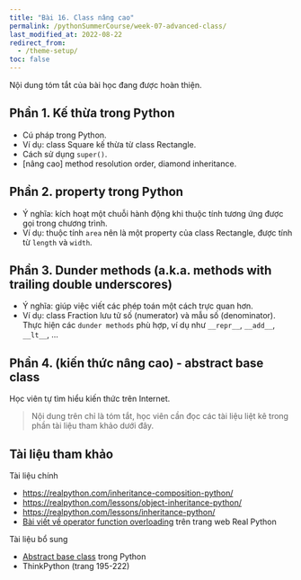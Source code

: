 ```yaml
---
title: "Bài 16. Class nâng cao"
permalink: /pythonSummerCourse/week-07-advanced-class/
last_modified_at: 2022-08-22
redirect_from:
  - /theme-setup/
toc: false
---
```



Nội dung tóm tắt của bài học đang được hoàn thiện.

## Phần 1. Kế thừa trong Python
- Cú pháp trong Python.
- Ví dụ: class Square kế thừa từ class Rectangle.
- Cách sử dụng `super()`.
- [nâng cao] method resolution order, diamond inheritance.

## Phần 2. property trong Python
- Ý nghĩa: kích hoạt một chuỗi hành động khi thuộc tính tương ứng được gọi trong chương trình.
- Ví dụ: thuộc tính `area` nên là một property của class Rectangle, được tính từ `length` và `width`.

## Phần 3. Dunder methods (a.k.a. methods with trailing double underscores)
- Ý nghĩa: giúp việc viết các phép toán một cách trực quan hơn.
- Ví dụ: class Fraction lưu tử số (numerator) và mẫu số (denominator). Thực hiện các `dunder methods` phù hợp, ví dụ như `__repr__`, `__add__`, `__lt__`, ...

## Phần 4. (kiến thức nâng cao) - abstract base class
Học viên tự tìm hiểu kiến thức trên Internet.

> Nội dung trên chỉ là tóm tắt, học viên cần đọc các tài liệu liệt kê trong phần tài liệu tham khảo dưới đây.

## Tài liệu tham khảo

Tài liệu chính
- https://realpython.com/inheritance-composition-python/
- https://realpython.com/lessons/object-inheritance-python/
- https://realpython.com/lessons/inheritance-python/
- [Bài viết về operator function overloading](https://realpython.com/operator-function-overloading/) trên trang web Real Python

Tài liệu bổ sung
- [Abstract base class](https://docs.python.org/3/library/abc.html) trong Python
- ThinkPython (trang 195-222)
